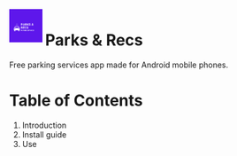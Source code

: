 <img src="./pics/App Logo.png" align="left" style="height: 60px; margin-right:5px"/>



#  Parks & Recs
Free parking services app made for Android mobile phones.


# Table of Contents

1. Introduction
2. Install guide
3. Use
